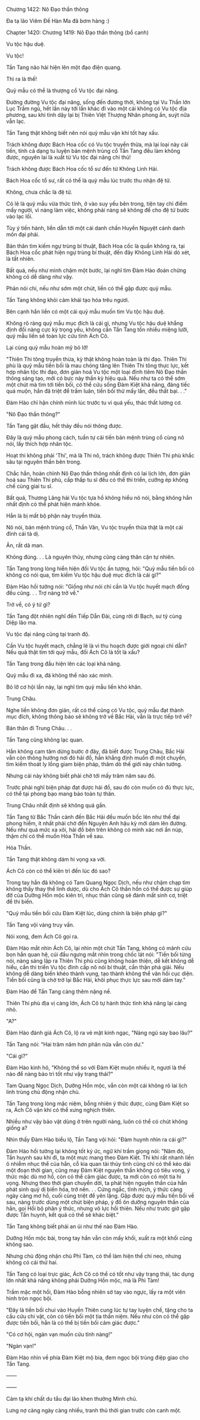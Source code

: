 




Chương 1422: Nô Đạo thần thông


Đa tạ lão Viêm Đế Hàn Ma đã bơm hàng :)

Chapter 1420: Chương 1419: Nô Đạo thần thông (bổ canh)

Vu tộc hậu duệ.

Vu tộc!

Tần Tang não hải hiện lên một đạo điện quang.

Thì ra là thế!

Quỷ mẫu có thể là thượng cổ Vu tộc đại năng.

Đường đường Vu tộc đại năng, sống đến đương thời, không tại Vu Thần lớn Lục Trầm ngủ, hết lần này tới lần khác đi vào một cái không có Vu tộc địa phương, sau khi tỉnh dậy lại bị Thiên Việt Thượng Nhân phong ấn, suýt nữa vẫn lạc.

Tần Tang thật không biết nên nói quỷ mẫu vận khí tốt hay xấu.

Trách không được Bách Hoa cốc có Vu tộc truyền thừa, mà lại loại này cải tiến, tính cả dạng tu luyện bản mệnh trùng cổ Tần Tang đều làm không được, nguyên lai là xuất từ Vu tộc đại năng chi thủ!

Trách không được Bách Hoa cốc tổ sư đến từ Không Linh Hải.

Bách Hoa cốc tổ sư, rất có thể là quỷ mẫu lúc trước thu nhận đệ tử.

Không, chưa chắc là đệ tử.

Có lẽ là quỷ mẫu vừa thức tỉnh, ở vào suy yếu bên trong, tiện tay chỉ điểm mấy người, vì nàng làm việc, không phải nàng sẽ không để cho đệ tử bước vào lạc lối.

Tùy ý tiến hành, liền dẫn tới một cái danh chấn Huyền Nguyệt cảnh danh môn đại phái.

Bản thân tìm kiếm ngự trùng bí thuật, Bách Hoa cốc là quấn không ra, tại Bách Hoa cốc phát hiện ngự trùng bí thuật, đến đây Không Linh Hải dò xét, là tất nhiên.

Bất quá, nếu như mình chậm một bước, lại nghĩ tìm Đàm Hào đoán chừng không có dễ dàng như vậy.

Phản nói chi, nếu như sớm một chút, liền có thể gặp được quỷ mẫu.

Tần Tang không khỏi cảm khái tạo hóa trêu ngươi.

Bên cạnh hắn liền có một cái quỷ mẫu muốn tìm Vu tộc hậu duệ.

Không rõ ràng quỷ mẫu mục đích là cái gì, nhưng Vu tộc hậu duệ khẳng định đối nàng cực kỳ trọng yếu, không cần Tần Tang tốn nhiều miệng lưỡi, quỷ mẫu liền sẽ toàn lực cứu tỉnh Ách Cô.

Lại cùng quỷ mẫu hoàn mỹ bỏ lỡ!

"Thiên Thi tông truyền thừa, kỳ thật không hoàn toàn là thi đạo. Thiên Thi phù là quỷ mẫu tiền bối là mau chóng tăng lên Thiên Thi tông thực lực, kết hợp nhân tộc thi đạo, đơn giản hoá Vu tộc một loại đỉnh tiêm Nô Đạo thần thông sáng tạo, mới có bực này thần kỳ hiệu quả. Nếu như ta có thể sớm một chút mà tìm tới tiền bối, có thể cứu sống Đàm Kiệt khả năng, đáng tiếc quá muộn, hắn đã triệt để trầm luân, tiền bối thử mấy lần, đều thất bại. . ."

Đàm Hào chỉ hận chính mình lúc trước tu vi quá yếu, thác thất lương cơ.

"Nô Đạo thần thông?"

Tần Tang gật đầu, hết thảy đều nói thông được.

Đây là quỷ mẫu phong cách, tuần tự cải tiến bản mệnh trùng cổ cùng nô nói, lấy thích hợp nhân tộc.

Hoạt thi không phải 'Thi', mà là Thi nô, trách không được Thiên Thi phù khắc sâu tại nguyên thần bên trong.

Chắc hẳn, hoàn chỉnh Nô Đạo thần thông nhất định có lai lịch lớn, đơn giản hoá sau Thiên Thi phù, cấp thấp tu sĩ đều có thể thi triển, cưỡng ép khống chế cùng giai tu sĩ.

Bất quá, Thương Lãng hải Vu tộc tựa hồ không hiểu nô nói, bằng không hắn nhất định có thể phát hiện mánh khóe.

Hẳn là bị mất bộ phận này truyền thừa.

Nô nói, bản mệnh trùng cổ, Thần Văn, Vu tộc truyền thừa thật là một cái đỉnh cái tà dị.

Ân, rất dã man.

Không đúng. . . Là nguyên thủy, nhưng cũng càng thân cận tự nhiên.

Tần Tang trong lòng hiển hiện đối Vu tộc ấn tượng, hỏi: "Quỷ mẫu tiền bối có không có nói qua, tìm kiếm Vu tộc hậu duệ mục đích là cái gì?"

Đàm Hào hồi tưởng nói: "Giống như nói chỉ cần là Vu tộc huyết mạch đồng đều cũng. . . Trợ nàng trở về."

Trở về, có ý tứ gì?

Tần Tang đột nhiên nghĩ đến Tiếp Dẫn Đài, cùng rời đi Bạch, sư tỷ cùng Diệp lão ma.

Vu tộc đại năng cũng tại tranh độ.

Cần Vu tộc huyết mạch, chẳng lẽ là vì thu hoạch được giới ngoại chỉ dẫn? Nếu quả thật tìm tới quỷ mẫu, đối Ách Cô là tốt là xấu?

Tần Tang trong đầu hiện lên các loại khả năng.

Quỷ mẫu đi xa, đã không thể nào xác minh.

Bỏ lỡ cơ hội lần này, lại nghĩ tìm quỷ mẫu liền khó khăn.

Trung Châu.

Nghe liền không đơn giản, rất có thể cũng có Vu tộc, quỷ mẫu đạt thành mục đích, không thông báo sẽ không trở về Bắc Hải, vẫn là trực tiếp trở về?

Bản thân đi Trung Châu. . .

Tần Tang cũng không lạc quan.

Hắn không cam tâm dừng bước ở đây, đã biết được Trung Châu, Bắc Hải vẫn còn thông hướng nơi đó hải đồ, hắn khẳng định muốn đi một chuyến, tìm kiếm thoát ly lồng giam biện pháp, thăm dò thế giới này chân tướng.

Nhưng cái này không biết phải chờ tới mấy trăm năm sau đó.

Trước phải nghĩ biện pháp đạt được hải đồ, sau đó còn muốn có đủ thực lực, có thể tại phong bạo mang bảo toàn tự thân.

Trung Châu nhất định sẽ không quá gần.

Tần Tang từ Bắc Thần cảnh đến Bắc Hải đều muốn bốc lên như thế đại phong hiểm, ít nhất phải chờ đến Nguyên Anh hậu kỳ mới dám lên đường. Nếu như quá mức xa xôi, hải đồ bên trên không có minh xác nơi ẩn núp, thậm chí có thể muốn Hóa Thần về sau.

Hóa Thần.

Tần Tang thật không dám hi vọng xa vời.

Ách Cô còn có thể kiên trì đến lúc đó sao?

Trong tay hắn đã không có Tam Quang Ngọc Dịch, nếu như chậm chạp tìm không thấy thay thế linh dược, dù cho Ách Cô thần hồn có thể được sự giúp đỡ của Dưỡng Hồn mộc kiên trì, nhục thân cũng sẽ đánh mất sinh cơ, triệt để thi biến.

"Quỷ mẫu tiền bối cứu Đàm Kiệt lúc, dùng chính là biện pháp gì?"

Tần Tang vội vàng truy vấn.

Nói xong, đem Ách Cô gọi ra.

Đàm Hào mắt nhìn Ách Cô, lại nhìn một chút Tần Tang, không có mảnh cứu bọn hắn quan hệ, cúi đầu ngưng mắt nhìn trong chốc lát nói: "Tiền bối từng nói, nàng sáng lập ra Thiên Thi phù cũng không hoàn thiện, dễ kết không dễ hiểu, cần thi triển Vu tộc đỉnh cấp nô nói bí thuật, cẩn thận phá giải. Nếu không dễ dàng biến khéo thành vụng, tạo thành không thể vãn hồi cục diện. Tiền bối cũng là chờ trở lại Bắc Hải, khôi phục thực lực sau mới dám tay."

Đàm Hào để Tần Tang càng thêm nặng nề.

Thiên Thi phù địa vị càng lớn, Ách Cô tự hành thức tỉnh khả năng lại càng nhỏ.

"A?"

Đàm Hào đánh giá Ách Cô, lộ ra vẻ mặt kinh ngạc, "Nàng ngủ say bao lâu?"

Tần Tang nói: "Hai trăm năm hơn phân nửa vẫn còn dư."

"Cái gì?"

Đàm Hào kinh hô, "Không thể so với Đàm Kiệt muộn nhiều ít, ngươi là thế nào để nàng bảo trì tốt như vậy trạng thái?"

Tam Quang Ngọc Dịch, Dưỡng Hồn mộc, vẫn còn một cái không rõ lai lịch linh trùng chủ động nhận chủ.

Tần Tang trong lòng mặc niệm, bỗng nhiên ý thức được, cùng Đàm Kiệt so ra, Ách Cô vận khí có thể xưng nghịch thiên.

Nhiều như vậy bảo vật dùng ở trên người nàng, luôn có thể có chút không giống a?

Nhìn thấy Đàm Hào biểu lộ, Tần Tang vội hỏi: "Đàm huynh nhìn ra cái gì?"

Đàm Hào hồi tưởng lại không tốt ký ức, ngữ khí trầm giọng nói: "Năm đó, Tần huynh sau khi đi, ta một mực mang theo Đàm Kiệt. Thi khí rất nhanh liền ô nhiễm nhục thể của hắn, cỗ kia quan tài thủy tinh cũng chỉ có thể kéo dài một đoạn thời gian, cũng may Đàm Kiệt nguyên thần không có tiêu vong, ý thức mặc dù mơ hồ, còn có thể cảm giác được, ta mới còn có một tia hi vọng. Nhưng theo thời gian chuyển dời, ta phát hiện nguyên thần của hắn phát sinh quỷ dị biến hóa, trở nên. . . Cứng ngắc, tĩnh mịch, ý thức càng ngày càng mơ hồ, cuối cùng triệt để yên lặng. Gặp được quỷ mẫu tiền bối về sau, nàng trước dùng một chút biện pháp, ý đồ ôn dưỡng nguyên thần của hắn, gọi Hồi bộ phân ý thức, nhưng vô lực hồi thiên. Nếu như trước giờ gặp được Tần huynh, kết quả có thể sẽ khác biệt."

Tần Tang không biết phải an ủi như thế nào Đàm Hào.

Dưỡng Hồn mộc bài, trong tay hắn vẫn còn mấy khối, xuất ra một khối cũng không sao.

Nhưng chủ động nhận chủ Phì Tàm, có thể làm hiện thế chi neo, nhưng không có cái thứ hai.

Tần Tang có loại trực giác, Ách Cô có thể có tốt như vậy trạng thái, tác dụng lớn nhất khả năng không phải Dưỡng Hồn mộc, mà là Phì Tàm!

Trầm mặc một hồi, Đàm Hào bỗng nhiên sờ tay vào ngực, lấy ra một viên hình tròn ngọc bội.

"Đây là tiền bối chui vào Huyền Thiên cung lúc tự tay luyện chế, tặng cho ta cầu cứu chi vật, còn có tiền bối một tia thần niệm. Nếu như còn có thể gặp được tiền bối, hẳn là có thể bị tiền bối cảm giác được."

"Có cơ hội, ngàn vạn muốn cứu tỉnh nàng!"

"Ngàn vạn!"

Đàm Hào nhìn về phía Đàm Kiệt mộ bia, đem ngọc bội trùng điệp giao cho Tần Tang.

——

——

Cảm tạ khí chất du tẩu đại lão khen thưởng Minh chủ.

Lưng nợ càng ngày càng nhiều, tranh thủ thời gian trước còn canh một.




